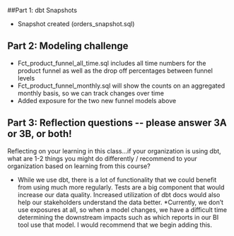 ##Part 1: dbt Snapshots
* Snapshot created (orders_snapshot.sql)

## Part 2: Modeling challenge
* Fct_product_funnel_all_time.sql includes all time numbers for the product funnel as well as the drop off percentages between funnel levels
* Fct_product_funnel_monthly.sql will show the counts on an aggregated monthly basis, so we can track changes over time
* Added exposure for the two new funnel models above

## Part 3: Reflection questions -- please answer 3A or 3B, or both!
Reflecting on your learning in this class...if your organization is using dbt, what are 1-2 things you might do differently / recommend to your organization based on learning from this course?
* While we use dbt, there is a lot of functionality that we could benefit from using much more regularly. Tests are a big component that would increase our data quality. Increased utilization of dbt docs would also help our stakeholders understand the data better.
*Currently, we don’t use exposures at all, so when a model changes, we have a difficult time determining the downstream impacts such as which reports in our BI tool use that model. I would recommend that we begin adding this.

